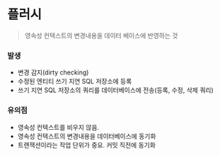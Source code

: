 # 플러시

> 영속성 컨텍스트의 변경내용을 데이터 베이스에 반영하는 것



### 발생

- 변경 감지(dirty checking)
- 수정된 엔티티 쓰기 지연 SQL 저장소에 등록
- 쓰기 지연  SQL 저장소의 쿼리를 데이터베이스에 전송(등록, 수정, 삭제 쿼리)



### 유의점

- 영속성 컨텍스트를 비우지 않음.
- 영속성 컨텍스트의 변경내용을 데이터베이스에 동기화
- 트랜잭션이라는 작업 단위가 중요. 커밋 직전에 동기화